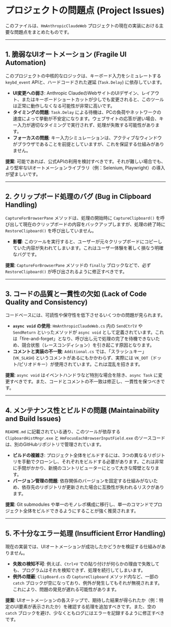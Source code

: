 # プロジェクトの問題点 (Project Issues)

このファイルは、`HmAnthropicClaudeWeb` プロジェクトの現在の実装における主要な問題点をまとめたものです。

---

## 1. 脆弱なUIオートメーション (Fragile UI Automation)

このプロジェクトの中核的なロジックは、キーボード入力をシミュレートする `keybd_event` APIと、ハードコードされた遅延 (`Task.Delay`) に依存しています。

- **UI変更への弱さ**: Anthropic ClaudeのWebサイトのUIデザイン、レイアウト、またはキーボードショートカットが少しでも変更されると、このツールは正常に動作しなくなる可能性が非常に高いです。
- **タイミングの問題**: `Task.Delay` による待機は、PCの負荷やネットワークの速度によって挙動が不安定になります。ウェブサイトの応答が遅い場合、キー入力が適切なタイミングで実行されず、処理が失敗する可能性があります。
- **フォーカスの問題**: キー入力シミュレーションは、アクティブなウィンドウがブラウザであることを前提としていますが、これを保証する仕組みがありません。

**提案**: 可能であれば、公式APIの利用を検討すべきです。それが難しい場合でも、より堅牢なUIオートメーションライブラリ（例：Selenium, Playwright）の導入が望ましいです。

---

## 2. クリップボード処理のバグ (Bug in Clipboard Handling)

`CaptureForBrowserPane` メソッドは、処理の開始時に `CaptureClipboard()` を呼び出して現在のクリップボードの内容をバックアップしますが、処理の終了時に `RestoreClipboard()` を呼び出していません。

- **影響**: このツールを実行すると、ユーザーが元々クリップボードにコピーしていた内容が失われてしまいます。これはユーザー体験を著しく損なう明確なバグです。

**提案**: `CaptureForBrowserPane` メソッドの `finally` ブロックなどで、必ず `RestoreClipboard()` が呼び出されるように修正すべきです。

---

## 3. コードの品質と一貫性の欠如 (Lack of Code Quality and Consistency)

コードベースには、可読性や保守性を低下させるいくつかの問題が見られます。

- **`async void` の使用**: `HmAnthropicClaudeWeb.cs` 内の `SendCtrlV` や `SendReturn` といったメソッドが `async void` として定義されています。これは「fire-and-forget」となり、呼び出し元で処理の完了を待機できないため、競合状態（レースコンディション）を引き起こす原因となります。
- **コメントと実装の不一致**: `Additional.cs` では、「スラッシュキー」(`VK_SLASH`) というコメントがあるにもかかわらず、実際には `VK_DOT`（ドット/ピリオドキー）が使用されています。これは混乱を招きます。

**提案**: `async void` はイベントハンドラなど特別な場合を除き、`async Task` に変更すべきです。また、コードとコメントの不一致は修正し、一貫性を保つべきです。

---

## 4. メンテナンス性とビルドの問題 (Maintainability and Build Issues)

`README.md` に記載されている通り、このツールが依存する `ClipboardHistMngr.exe` と `HmFocusEachBrowserInputField.exe` のソースコードは、別のGitHubリポジトリで管理されています。

- **ビルドの複雑さ**: プロジェクト全体をビルドするには、3つの異なるリポジトリを手動でクローンし、それぞれをビルドする必要があります。これは非常に手間がかかり、新規のコントリビューターにとって大きな障壁となります。
- **バージョン管理の問題**: 依存関係のバージョンを固定する仕組みがないため、依存先のリポジトリが更新された場合に互換性が失われるリスクがあります。

**提案**: Git submodules や単一のモノレポ構成に移行し、単一のコマンドでプロジェクト全体をビルドできるようにすることが強く推奨されます。

---

## 5. 不十分なエラー処理 (Insufficient Error Handling)

現在の実装では、UIオートメーションが成功したかどうかを検証する仕組みがありません。

- **失敗の検知不可**: 例えば、`Ctrl+V` での貼り付けが何らかの理由で失敗しても、プログラムはそれを検知できず、処理を続行してしまいます。
- **例外の隠蔽**: `ClipBoard.cs` の `CaptureClipboard` メソッド内など、一部の `catch` ブロックが空になっており、例外が発生してもそれが無視されます。これにより、問題の発見が遅れる可能性があります。

**提案**: UIオートメーションの各ステップで、期待した結果が得られたか（例：特定のUI要素が表示されたか）を確認する処理を追加すべきです。また、空の `catch` ブロックを避け、少なくともログにはエラーを記録するように修正すべきです。

